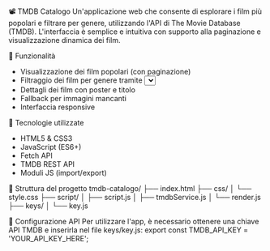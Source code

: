 📽️ TMDB Catalogo
Un'applicazione web che consente di esplorare i film più popolari e filtrare per genere, 
utilizzando l'API di The Movie Database (TMDB). L'interfaccia è semplice e intuitiva con supporto alla paginazione e visualizzazione dinamica dei film.

🚀 Funzionalità
- Visualizzazione dei film popolari (con paginazione)
- Filtraggio dei film per genere tramite <select>
- Dettagli dei film con poster e titolo
- Fallback per immagini mancanti
- Interfaccia responsive

🧰 Tecnologie utilizzate
- HTML5 & CSS3
- JavaScript (ES6+)
- Fetch API
- TMDB REST API
- Moduli JS (import/export)

📁 Struttura del progetto
tmdb-catalogo/
├── index.html
├── css/
│   └── style.css
├── script/
│   ├── script.js
│   ├── tmdbService.js
│   └── render.js
├── keys/
│   └── key.js



🔑 Configurazione API
Per utilizzare l'app, è necessario ottenere una chiave API TMDB e inserirla nel file keys/key.js:
export const TMDB_API_KEY = 'YOUR_API_KEY_HERE';




